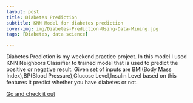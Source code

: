 ```yaml
---
layout: post
title: Diabetes Prediction
subtitle: KNN Model for diabetes prediction
cover-img: img/Diabetes-Prediction-Using-Data-Mining.jpg
tags: [Diabetes, data science]

---
```


Diabetes Prediction is my weekend practice project. In this model I used KNN Neighbors Classifier to trained model that is used to predict the positive or negative result. Given set of inputs are BMI(Body Mass Index),BP(Blood Pressure),Glucose Level,Insulin Level based on this features it predict whether you have diabetes or not.

[Go and check it out](https://github.com/Vinaykumargond/KNN-Predict-diabetes)
